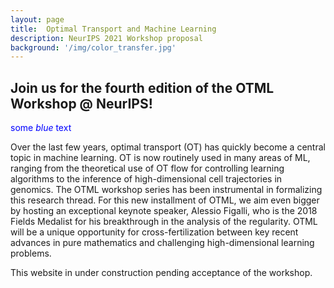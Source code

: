 ```yaml
---
layout: page
title:  Optimal Transport and Machine Learning  
description: NeurIPS 2021 Workshop proposal
background: '/img/color_transfer.jpg'
---
```


## Join us for the fourth edition of the OTML Workshop @ NeurIPS!
<span style="color:blue">some *blue* text</span>

Over the last few years, optimal transport (OT) has quickly become a central topic in machine learning. 
OT is now routinely used in many areas of ML, ranging from the theoretical use of OT flow for controlling learning algorithms to the inference of high-dimensional cell trajectories in genomics. 
The OTML workshop series has been instrumental in formalizing this research thread.
For this new installment of OTML, we aim even bigger by hosting an exceptional
keynote speaker, Alessio Figalli, who is the 2018 Fields Medalist for his
breakthrough in the analysis of the regularity.
OTML will be a unique opportunity for cross-fertilization between key recent
advances in pure mathematics and challenging high-dimensional learning problems.


This website in under construction pending acceptance of the workshop.


